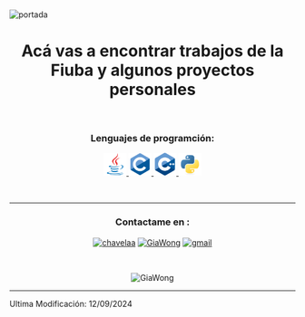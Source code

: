 # 
![portada](https://github.com/user-attachments/assets/23003f9c-f7f5-4bf1-8e04-15cd87724f13)
<h1 align="center">Acá vas a encontrar trabajos de la Fiuba y algunos proyectos personales</h1>




<br>
<h3 align="center">Lenguajes de programción:</h3>
<p align="center"> 
<a href="https://www.java.com" target="_blank" rel="noreferrer"> 
<img src="https://raw.githubusercontent.com/devicons/devicon/master/icons/java/java-original.svg" alt="java" width="40" height="40"/> 
</a> 
<a href="https://www.cprogramming.com/" target="_blank" rel="noreferrer"> 
<img src="https://raw.githubusercontent.com/devicons/devicon/master/icons/c/c-original.svg" alt="c" width="40" height="40"/> 
</a> 
<a href="https://www.w3schools.com/cpp/" target="_blank" rel="noreferrer"> 
<img src="https://raw.githubusercontent.com/devicons/devicon/master/icons/cplusplus/cplusplus-original.svg" alt="cplusplus" width="40" height="40"/> 
</a> 
<a href="https://www.python.org" target="_blank" rel="noreferrer"> 
<img src="https://raw.githubusercontent.com/devicons/devicon/master/icons/python/python-original.svg" alt="python" width="40" height="40"/> 
</a> 

</p><br>

------


<h3 align="center">Contactame en :</h3>
<p align="center">
<a href="https://linkedin.com/in/chavelaa" target="blank"><img align="center" src="https://raw.githubusercontent.com/rahuldkjain/github-profile-readme-generator/master/src/images/icons/Social/linked-in-alt.svg" alt="chavelaa" height="30" width="40" /></a>
<a href="https://github.com/GiaWong" target="blank"><img align="center" src="https://raw.githubusercontent.com/rahuldkjain/github-profile-readme-generator/master/src/images/icons/Social/github.svg" alt="GiaWong" height="30" width="40" /></a>
<a href="mailto:laboral.wong@gmail.com" target="blank"><img align="center" src="https://cdn-icons-png.flaticon.com/512/732/732200.png" alt="gmail" height="30" width="40" /></a>

</p>
<br>

<p align="center"> <img src="https://komarev.com/ghpvc/?username=GiaWong&label=Profile%20views&color=0e75b6&style=flat" alt="GiaWong" /> </p>

------

Ultima Modificación: 12/09/2024




